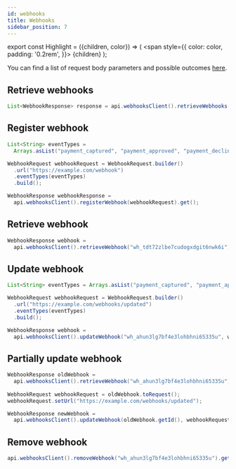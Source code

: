 ```yaml
---
id: webhooks
title: Webhooks
sidebar_position: 7
---
```


export const Highlight = ({children, color}) => (
<span
style={{
      color: color,
      padding: '0.2rem',
    }}>
{children}
</span>
);

You can find a list of request body parameters and possible outcomes [here](https://api-reference.checkout.com/#tag/Webhooks).

## Retrieve webhooks

```java
List<WebhookResponse> response = api.webhooksClient().retrieveWebhooks().get();
```

## Register webhook

```java
List<String> eventTypes =
  Arrays.asList("payment_captured", "payment_approved", "payment_declined");

WebhookRequest webhookRequest = WebhookRequest.builder()
  .url("https://example.com/webhook")
  .eventTypes(eventTypes)
  .build();

WebhookResponse webhookResponse =
  api.webhooksClient().registerWebhook(webhookRequest).get();
```

## Retrieve webhook

```java
WebhookResponse webhook =
  api.webhooksClient().retrieveWebhook("wh_tdt72zlbe7cudogxdgit6nwk6i").get();
```

## Update webhook

```java
List<String> eventTypes = Arrays.asList("payment_captured", "payment_approved", "payment_declined");

WebhookRequest webhookRequest = WebhookRequest.builder()
  .url("https://example.com/webhooks/updated")
  .eventTypes(eventTypes)
  .build();

WebhookResponse webhook =
  api.webhooksClient().updateWebhook("wh_ahun3lg7bf4e3lohbhni65335u", webhookRequest).get();
```

## Partially update webhook

```java
WebhookResponse oldWebhook =
  api.webhooksClient().retrieveWebhook("wh_ahun3lg7bf4e3lohbhni65335u").get();
    
WebhookRequest webhookRequest = oldWebhook.toRequest();
webhookRequest.setUrl("https://example.com/webhooks/updated");

WebhookResponse newWebhook =
  api.webhooksClient().updateWebhook(oldWebhook.getId(), webhookRequest).get();
```

## Remove webhook

```java
api.webhooksClient().removeWebhook("wh_ahun3lg7bf4e3lohbhni65335u").get();
```
